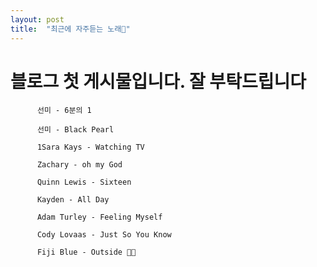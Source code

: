 ```yaml
---
layout: post
title:  "최근에 자주듣는 노래💙"
---
```



   # 블로그 첫 게시물입니다. 잘 부탁드립니다


          선미 - 6분의 1 

          선미 - Black Pearl

          1Sara Kays - Watching TV 

          Zachary - oh my God

          Quinn Lewis - Sixteen

          Kayden - All Day

          Adam Turley - Feeling Myself 

          Cody Lovaas - Just So You Know 

          Fiji Blue - Outside 💙💙


